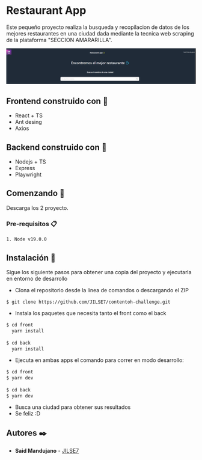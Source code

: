 # Restaurant App

Este pequeño proyecto realiza la busqueda y recopilacion de datos de los mejores restaurantes en una ciudad dada mediante la tecnica web scraping de la plataforma "SECCION AMARARILLA".


![restaurant-app](./front/public/restaurant-app.png)

## Frontend construido con 🔧
* React + TS
* Ant desing
* Axios


## Backend construido con 🔧
* Nodejs + TS
* Express
* Playwright


## Comenzando 🚀

Descarga los 2 proyecto.

### Pre-requisitos 📋
```
1. Node v19.0.0
```

## Instalación 🔧

Sigue los siguiente pasos para obtener una copia del proyecto y ejecutarla en entorno de desarrollo

* Clona el repositorio desde la linea de comandos o descargando el ZIP
```
$ git clone https://github.com/JILSE7/contentoh-challenge.git
```
* Instala los paquetes que necesita tanto el front como el back
```
$ cd front
  yarn install

$ cd back
  yarn install
```
* Ejecuta en ambas apps el comando para correr en modo desarrollo:
```
$ cd front
$ yarn dev

$ cd back
$ yarn dev
```
* Busca una ciudad para obtener sus resultados
* Se feliz :D


## Autores ✒️
* **Said Mandujano** - [JILSE7](https://github.com/JILSE7)

